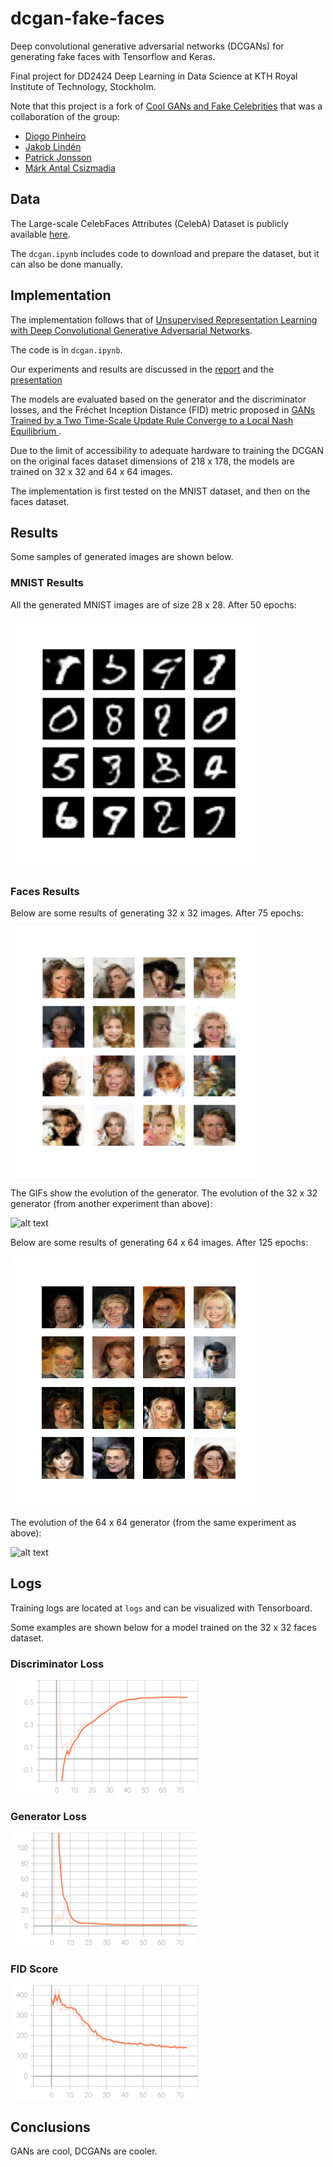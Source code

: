 # dcgan-fake-faces

Deep convolutional generative adversarial networks (DCGANs) for generating fake faces with Tensorflow and Keras.

Final project for DD2424 Deep Learning in Data Science at KTH Royal Institute of Technology, Stockholm.

Note that this project is a fork of [Cool GANs and Fake Celebrities](https://github.com/DiogorPinheiro/Cool_GANs_Fake_Celebrities) that was a collaboration of the group:
- [Diogo Pinheiro](https://github.com/DiogorPinheiro)
- [Jakob Lindén](https://github.com/jakobGTO)
- [Patrick Jonsson](https://github.com/hiver-py)
- [Márk Antal Csizmadia](https://github.com/mark-antal-csizmadia)

## Data

The Large-scale CelebFaces Attributes (CelebA) Dataset is publicly available [here](http://mmlab.ie.cuhk.edu.hk/projects/CelebA.html).

The ```dcgan.ipynb``` includes code to download and prepare the dataset, but it can also be done manually.

## Implementation

The implementation follows that of [Unsupervised Representation Learning with Deep Convolutional Generative Adversarial Networks](https://arxiv.org/abs/1511.06434).

The code is in ```dcgan.ipynb```.

Our experiments and results are discussed in the [report](assets/report_and_presentation/report.pdf) and the [presentation](assets/report_and_presentation/Presentation.pdf)

The models are evaluated based on the generator and the discriminator losses, and the Fréchet Inception Distance (FID) metric proposed in [GANs Trained by a Two Time-Scale Update Rule Converge to a Local Nash Equilibrium
](https://arxiv.org/abs/1706.08500).

Due to the limit of accessibility to adequate hardware to training the DCGAN on the original faces dataset dimensions of 218 x 178, the models are trained on 32 x 32 and 64 x 64 images.

The implementation is first tested on the MNIST dataset, and then on the faces dataset.

## Results

Some samples of generated images are shown below.

### MNIST Results

All the generated MNIST images are of size 28 x 28. After 50 epochs:

<img src="assets/20210522-171512-mnist/epoch_0050.png" alt="drawing" width="400"/>


### Faces Results

Below are some results of generating 32 x 32 images. After 75 epochs:

<img src="assets/20210520-112504-faces/epoch_0075.png" alt="drawing" width="400"/>

The GIFs show the evolution of the generator. The evolution of the 32 x 32 generator (from another experiment than above):

![alt text](assets/gifs/32.gif)

Below are some results of generating 64 x 64 images. After 125 epochs:

![alt text](assets/bests/epoch_0125.png)

The evolution of the 64 x 64 generator (from the same experiment as above):

![alt text](assets/gifs/64.gif)


## Logs

Training logs are located at ```logs``` and can be visualized with Tensorboard.

Some examples are shown below for a model trained on the 32 x 32 faces dataset.

### Discriminator Loss

<img src="log_viz/disc_loss_metric.svg" alt="drawing" width="300"/>

### Generator Loss

<img src="log_viz/gen_loss_metric.svg" alt="drawing" width="300"/>

### FID Score

<img src="log_viz/fid_score_metric.svg" alt="drawing" width="300"/>


## Conclusions

GANs are cool, DCGANs are cooler.
